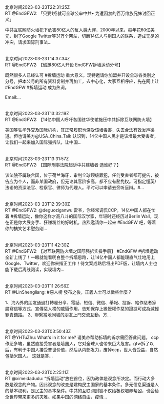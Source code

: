 北京时间2023-03-23T22:31:25Z<br>RT @EndGFW2: 「只要1招就可全球公审中共• 为遭囚禁的百万维族兄妹讨回正义」

中共互联网防火墙犯下危害80亿人的反人类大罪，2000年以来，每年花60亿美元，封了Google Twitter等31万个网站，切断14亿人与别国人的联系，造成无尽的冲突，请求国际刑事法…<br><br><br>北京时间2023-03-23T14:37:34Z<br>RT @EndGFW2: 【诚邀80亿人开设 EndGFW拆墙运动分号】

既然很多人已经认可 #拆墙运动 重大意义，现特邀请你加盟并开设全球各类别之分号，把本公号的所有资料复制并再加工，去中心化，大家互相呼应，先在网上让 #EndGFW #拆墙运动 成为热词。

Email:…<br><br><br>北京时间2023-03-23T13:32:19Z<br>RT @EndGFW2: 【14亿中国人呼吁各国驻华使馆施压中共拆除互联网防火墙】

美国等驻华外交及国际机构，其正常履职也深受该墙毒害，失去合法有效发声渠道。但也请美方@USA_China_Talk
认识到，14亿中国人民才是该墙最大受害者，让我们一起来加入国际强拆队，让中国…<br><br><br>北京时间2023-03-23T13:31:57Z<br>RT @EndGFW2: 【国际刑事法院起诉中共建墙者·选谁好？】

该法院不属联合国，位于荷兰海牙，审判全球顶级罪犯，任何受害者都可提告，被告应为个人，而非某国政府，但无论其官阶多高，都不应有豁免权。可指定懂英/法语的资深法官、检察官、律师为代理人。平时可以申请去旁听庭辩。#…<br><br><br>北京时间2023-03-23T12:39:30Z<br>RT @EndGFW2: @deguoziganwu 雷爷，你经常调侃CCP，14亿中国人都在忙着 #拆墙运动，像你这样才高八斗的国际汉学家，年轻时还经历过Berlin Wall，现在正是你大展身手、狂赚粉丝的好时机，热烈邀请你一起来 #EndGFW 吧，等着你的搞笑艺术慰劳刚…<br><br><br>北京时间2023-03-23T11:42:30Z<br>RT @EndGFW2: 【对互联网防火墙之国际强拆实操手册】
#EndGFW #拆墙运动 
全新上线了！一眼就能看明白整个拆墙思路，让14亿中国人都能理直气壮地用上Google、Twitter，欢迎你来指正工作！待文案成熟后将出PDF版，让墙内人士也能下载后离线阅读，实现墙内…<br><br><br>北京时间2023-03-23T11:26:56Z<br>RT @LinShengliang: #惡人榜 發布之後，正義人士可以做些什麼？

1、海內外的朋友通過打轉發分享、電話、短信、微信、舉報、投訴、給作惡者家屬寫信等方式，宣傳惡人榜的威懾作用，告知保存上級授權作惡的證據可成為減輕罪責鋪路。
2、聯繫當地同城的朋友上門交流互動，方…<br><br><br>北京时间2023-03-23T03:50:43Z<br>RT @YHTuZhu: What's in it for me? 请美帝帮助拆墙的诉求需回答此问题。
ccp作恶多端，虽然直接受害者是墙国人，它对全球人也带来巨大危害。gfw拆了以后，有利于中国人接受普世价值，然后从内部发力，废掉ccp，世人皆受益，自然包括米国人。
这就是答…<br><br><br>北京时间2023-03-23T02:25:11Z<br>RT @ximeidadudu: “拆墙运动”放在首位，因为政体是观念所决定。而行动大多数是观念的产物。因此观念的改变是建构民主国家的基本条件。多元信息渠道是人的基本权利，是民主的基本条件。中共的互联网封锁不仅给极权培养帮凶，也会给全世界带来更多的灾难。如果中国的网络自由，疫情…<br><br><br>